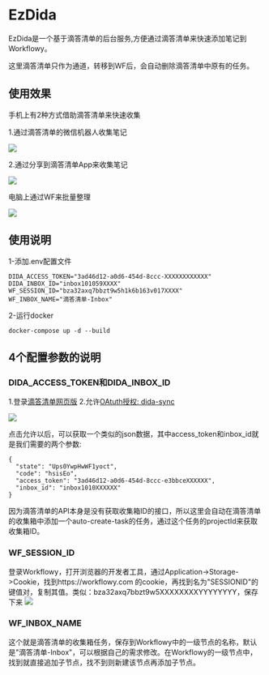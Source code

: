# EzDida

EzDida是一个基于滴答清单的后台服务,方便通过滴答清单来快速添加笔记到Workflowy。

这里滴答清单只作为通道，转移到WF后，会自动删除滴答清单中原有的任务。

## 使用效果

手机上有2种方式借助滴答清单来快速收集

1.通过滴答清单的微信机器人收集笔记

![](https://yupic.oss-cn-shanghai.aliyuncs.com/telegram-cloud-photo-size-5-6260400749796245667-y.jpg?x-oss-process=image/resize,w_200,limit_0)

2.通过分享到滴答清单App来收集笔记

![](https://yupic.oss-cn-shanghai.aliyuncs.com/telegram-cloud-photo-size-5-6260400749796245666-y.jpg?x-oss-process=image/resize,w_200,limit_0)

电脑上通过WF来批量整理

![](https://yupic.oss-cn-shanghai.aliyuncs.com/202406021739730.png?x-oss-process=image/resize,w_600,limit_0)

## 使用说明

1-添加.env配置文件

```
DIDA_ACCESS_TOKEN="3ad46d12-a0d6-454d-8ccc-XXXXXXXXXXXX"
DIDA_INBOX_ID="inbox101059XXXX"
WF_SESSION_ID="bza32axq7bbzt9w5h1k6b163v017XXXX"
WF_INBOX_NAME="滴答清单-Inbox"
```

2-运行docker

```
docker-compose up -d --build
```

## 4个配置参数的说明

### DIDA_ACCESS_TOKEN和DIDA_INBOX_ID

1.登录[滴答清单网页版](https://dida365.com/webapp)
2.允许[OAtuth授权: dida-sync](https://dida365.com/oauth/authorize?scope=tasks:write%20tasks:read&client_id=13TIYIw0ik1FxqLREs&state=Ups0YwpHwWF1yoct&redirect_uri=https://fastapi.fishyer.com/dida/redirect_uri&response_type=code )

![](https://yupic.oss-cn-shanghai.aliyuncs.com/202405211959727.png)

点击允许以后，可以获取一个类似的json数据，其中access_token和inbox_id就是我们需要的两个参数:
```
{
  "state": "Ups0YwpHwWF1yoct",
  "code": "hsisEo",
  "access_token": "3ad46d12-a0d6-454d-8ccc-e3bbceXXXXXX",
  "inbox_id": "inbox1010XXXXXX"
}
```
因为滴答清单的API本身是没有获取收集箱ID的接口，所以这里会自动在滴答清单的收集箱中添加一个auto-create-task的任务，通过这个任务的projectId来获取收集箱ID。

### WF_SESSION_ID

登录Workflowy，打开浏览器的开发者工具，通过Application->Storage->Cookie，找到https://workflowy.com 的cookie，再找到名为"SESSIONID"的键值对，复制其值。类似：bza32axq7bbzt9w5XXXXXXXXYYYYYYYY，保存下来
![](https://yupic.oss-cn-shanghai.aliyuncs.com/202405212006101.png)

### WF_INBOX_NAME

这个就是滴答清单的收集箱任务，保存到Workflowy中的一级节点的名称，默认是"滴答清单-Inbox"，可以根据自己的需求修改。在Workflowy的一级节点中，找到就直接追加子节点，找不到则新建该节点再添加子节点。